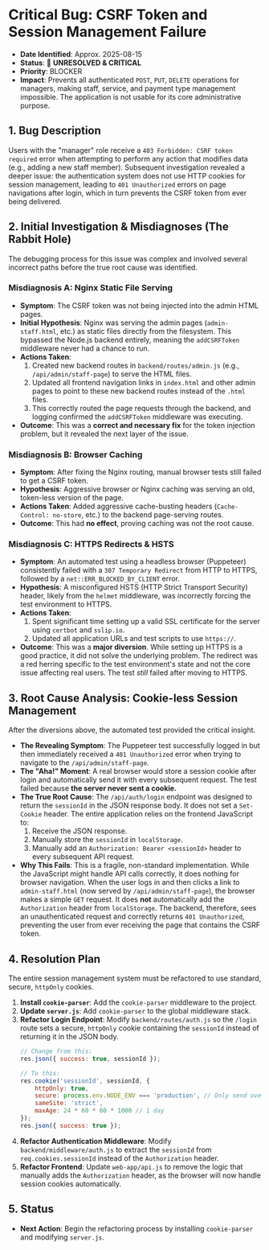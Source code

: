 # Critical Bug: CSRF Token and Session Management Failure

- **Date Identified**: Approx. 2025-08-15
- **Status**: 🔴 **UNRESOLVED & CRITICAL**
- **Priority**: BLOCKER
- **Impact**: Prevents all authenticated `POST`, `PUT`, `DELETE` operations for managers, making staff, service, and payment type management impossible. The application is not usable for its core administrative purpose.

## 1. Bug Description
Users with the "manager" role receive a `403 Forbidden: CSRF token required` error when attempting to perform any action that modifies data (e.g., adding a new staff member). Subsequent investigation revealed a deeper issue: the authentication system does not use HTTP cookies for session management, leading to `401 Unauthorized` errors on page navigations after login, which in turn prevents the CSRF token from ever being delivered.

## 2. Initial Investigation & Misdiagnoses (The Rabbit Hole)

The debugging process for this issue was complex and involved several incorrect paths before the true root cause was identified.

### Misdiagnosis A: Nginx Static File Serving
- **Symptom**: The CSRF token was not being injected into the admin HTML pages.
- **Initial Hypothesis**: Nginx was serving the admin pages (`admin-staff.html`, etc.) as static files directly from the filesystem. This bypassed the Node.js backend entirely, meaning the `addCSRFToken` middleware never had a chance to run.
- **Actions Taken**:
    1.  Created new backend routes in `backend/routes/admin.js` (e.g., `/api/admin/staff-page`) to serve the HTML files.
    2.  Updated all frontend navigation links in `index.html` and other admin pages to point to these new backend routes instead of the `.html` files.
    3.  This correctly routed the page requests through the backend, and logging confirmed the `addCSRFToken` middleware was executing.
- **Outcome**: This was a **correct and necessary fix** for the token injection problem, but it revealed the next layer of the issue.

### Misdiagnosis B: Browser Caching
- **Symptom**: After fixing the Nginx routing, manual browser tests still failed to get a CSRF token.
- **Hypothesis**: Aggressive browser or Nginx caching was serving an old, token-less version of the page.
- **Actions Taken**: Added aggressive cache-busting headers (`Cache-Control: no-store`, etc.) to the backend page-serving routes.
- **Outcome**: This had **no effect**, proving caching was not the root cause.

### Misdiagnosis C: HTTPS Redirects & HSTS
- **Symptom**: An automated test using a headless browser (Puppeteer) consistently failed with a `307 Temporary Redirect` from HTTP to HTTPS, followed by a `net::ERR_BLOCKED_BY_CLIENT` error.
- **Hypothesis**: A misconfigured HSTS (HTTP Strict Transport Security) header, likely from the `helmet` middleware, was incorrectly forcing the test environment to HTTPS.
- **Actions Taken**:
    1.  Spent significant time setting up a valid SSL certificate for the server using `certbot` and `sslip.io`.
    2.  Updated all application URLs and test scripts to use `https://`.
- **Outcome**: This was a **major diversion**. While setting up HTTPS is a good practice, it did not solve the underlying problem. The redirect was a red herring specific to the test environment's state and not the core issue affecting real users. The test *still* failed after moving to HTTPS.

## 3. Root Cause Analysis: Cookie-less Session Management

After the diversions above, the automated test provided the critical insight.

- **The Revealing Symptom**: The Puppeteer test successfully logged in but then immediately received a `401 Unauthorized` error when trying to navigate to the `/api/admin/staff-page`.
- **The "Aha!" Moment**: A real browser would store a session cookie after login and automatically send it with every subsequent request. The test failed because **the server never sent a cookie.**
- **The True Root Cause**: The `/api/auth/login` endpoint was designed to return the `sessionId` in the JSON response body. It does not set a `Set-Cookie` header. The entire application relies on the frontend JavaScript to:
    1.  Receive the JSON response.
    2.  Manually store the `sessionId` in `localStorage`.
    3.  Manually add an `Authorization: Bearer <sessionId>` header to every subsequent API request.
- **Why This Fails**: This is a fragile, non-standard implementation. While the JavaScript might handle API calls correctly, it does nothing for browser navigation. When the user logs in and then clicks a link to `admin-staff.html` (now served by `/api/admin/staff-page`), the browser makes a simple `GET` request. It does **not** automatically add the `Authorization` header from `localStorage`. The backend, therefore, sees an unauthenticated request and correctly returns `401 Unauthorized`, preventing the user from ever receiving the page that contains the CSRF token.

## 4. Resolution Plan
The entire session management system must be refactored to use standard, secure, `httpOnly` cookies.

1.  **Install `cookie-parser`**: Add the `cookie-parser` middleware to the project.
2.  **Update `server.js`**: Add `cookie-parser` to the global middleware stack.
3.  **Refactor Login Endpoint**: Modify `backend/routes/auth.js` so the `/login` route sets a secure, `httpOnly` cookie containing the `sessionId` instead of returning it in the JSON body.
    ```javascript
    // Change from this:
    res.json({ success: true, sessionId });

    // To this:
    res.cookie('sessionId', sessionId, {
        httpOnly: true,
        secure: process.env.NODE_ENV === 'production', // Only send over HTTPS
        sameSite: 'strict',
        maxAge: 24 * 60 * 60 * 1000 // 1 day
    });
    res.json({ success: true });
    ```
4.  **Refactor Authentication Middleware**: Modify `backend/middleware/auth.js` to extract the `sessionId` from `req.cookies.sessionId` instead of the `Authorization` header.
5.  **Refactor Frontend**: Update `web-app/api.js` to remove the logic that manually adds the `Authorization` header, as the browser will now handle session cookies automatically.

## 5. Status
- **Next Action**: Begin the refactoring process by installing `cookie-parser` and modifying `server.js`.
